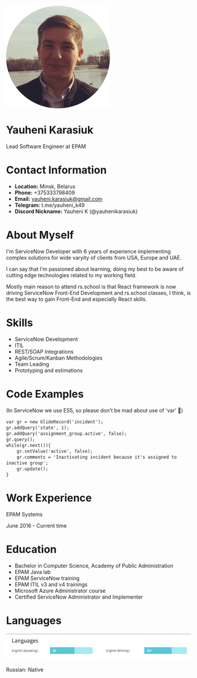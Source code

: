 ![Photo](images/photo.jpg)
# **Yauheni Karasiuk**
Lead Software Engineer at EPAM
# **Contact Information**
* **Location:** Minsk, Belarus
* **Phone:** +375333798409
* **Email:** yauheni.karasiuk@gmail.com
* **Telegram:** t.me/yauheni_k49
* **Discord Nickname:** Yauheni K (@yauhenikarasiuk)
# **About Myself**
I'm ServiceNow Developer with 6 years of experience implementing complex solutions for wide varyity of clients from USA, Europe and UAE.

I can say that I'm passioned about learning, doing my best to be aware of cutting edge technologies related to my working field.

Mostly main reason to attend rs.school is that React framework is now driving ServiceNow Front-End Development and rs.school classes, I think, is the best way to gain Front-End and especially React skills.
# **Skills**
* ServiceNow Development
* ITIL
* REST/SOAP Integrations
* Agile/Scrum/Kanban Methodologies
* Team Leading
* Prototyping and estimations
# **Code Examples**
(In ServiceNow we use ES5, so please don't be mad about use of 'var' :rofl:)
```
var gr = new GlideRecord('incident');
gr.addQuery('state', 1);
gr.addQuery('assignment_group.active', false);
gr.query();
while(gr.next()){
    gr.setValue('active', false);
    gr.comments = 'Inactivating incident because it's assigned to inactive group';
    gr.update();
}
```
# **Work Experience**
EPAM Systems

June 2016 - Current time
# **Education**
* Bachelor in Computer Science, Academy of Public Administration
* EPAM Java lab
* EPAM ServiceNow training
* EPAM ITIL v3 and v4 trainings
* Microsoft Azure Administrator course
* Certified ServiceNow Administrator and Implementer
# **Languages**
![English](images/English%20Level.png)

Russian: Native
